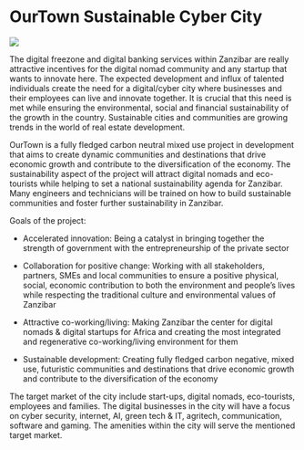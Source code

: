 # OurTown Sustainable Cyber City

![](img/cybercity.png)

The digital freezone and digital banking services within Zanzibar are really attractive incentives for the digital nomad community and any startup that wants to innovate here. The expected development and influx of talented individuals create the need for a digital/cyber city where businesses and their employees can live and innovate together. It is crucial that this need is met while ensuring the environmental, social and financial sustainability of the growth in the country. Sustainable cities and communities are growing trends in the world of real estate development. 

OurTown is a fully fledged carbon neutral mixed use project in development that aims to create dynamic communities and destinations that drive economic growth and contribute to the diversification of the economy. The sustainability aspect of the project will attract digital nomads and eco-tourists while helping to set a national sustainability agenda for Zanzibar. Many engineers and technicians will be trained on how to build sustainable communities and foster further sustainability in Zanzibar. 


Goals of the project:
- Accelerated innovation: Being a catalyst in bringing together the strength of government with the entrepreneurship of the private sector
 
- Collaboration for positive change: Working with all stakeholders, partners, SMEs and local communities to ensure a positive physical, social, economic contribution to both the environment and people’s lives while respecting the traditional culture and environmental values of Zanzibar

- Attractive co-working/living: Making Zanzibar the center for digital nomads & digital startups for Africa and creating the most integrated and regenerative co-working/living environment for them

- Sustainable development: Creating fully fledged carbon negative, mixed use, futuristic communities and destinations that drive economic growth and contribute to the diversification of the economy

The target market of the city include start-ups, digital nomads, eco-tourists, employees and families. The digital businesses in the city will have a focus on cyber security, internet, AI, green tech & IT, agritech, communication, software and gaming. The amenities within the city will serve the mentioned target market. 


